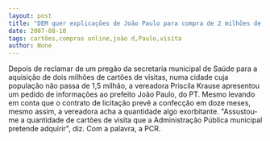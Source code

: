 ```yaml
---
layout: post
title: "DEM quer explicações de João Paulo para compra de 2 milhões de cartões de visita pela Secretaria de Saúde"
date: 2007-08-10
tags: cartões,compras online,joão d,Paulo,visita
author: None
---
```

Depois de reclamar de um preg&atilde;o da secretaria municipal de Sa&uacute;de para a aquisi&ccedil;&atilde;o de dois milh&otilde;es de cart&otilde;es de visitas, numa cidade cuja popula&ccedil;&atilde;o n&atilde;o passa de 1,5 milh&atilde;o, a vereadora Priscila Krause apresentou um pedido de informa&ccedil;&otilde;es ao prefeito Jo&atilde;o Paulo, do PT. 
Mesmo levando em conta que o contrato de licita&ccedil;&atilde;o prev&ecirc; a confec&ccedil;&atilde;o em doze meses, mesmo assim, a vereadora acha a quantidade algo exorbitante.
&quot;Assustou-me a quantidade de cart&otilde;es de visita que a Administra&ccedil;&atilde;o P&uacute;blica municipal pretende adquirir&quot;, diz.&nbsp;Com a palavra, a PCR. 
